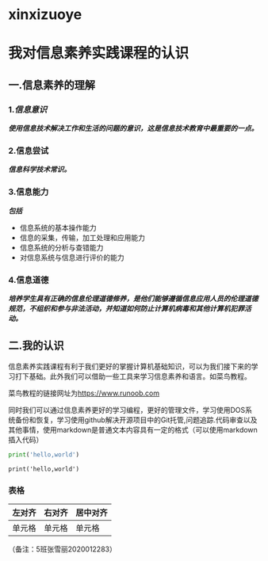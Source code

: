 # xinxizuoye

# 我对信息素养实践课程的认识

## 一.信息素养的理解

### 1.*信息意识*

***使用信息技术解决工作和生活的问题的意识，这是信息技术教育中最重要的一点。***

### 2.信息尝试

***信息科学技术常识。***

### 3.信息能力

***包括***

- 信息系统的基本操作能力
- 信息的采集，传输，加工处理和应用能力
- 信息系统的分析与查错能力
- 对信息系统与信息进行评价的能力

### 4.信息道德

***培养学生具有正确的信息伦理道德修养，是他们能够遵循信息应用人员的伦理道德规范，不组织和参与非法活动，并知道如何防止计算机病毒和其他计算机犯罪活动。***

## 二.我的认识

信息素养实践课程有利于我们更好的掌握计算机基础知识，可以为我们接下来的学习打下基础。此外我们可以借助一些工具来学习信息素养和语言。如菜鸟教程。

菜鸟教程的链接网址为<https://www.runoob.com>

同时我们可以通过信息素养更好的学习编程，更好的管理文件，学习使用DOS系统备份和恢复，学习使用github解决开源项目中的Git托管,问题追踪.代码审查以及其他事情，使用markdown是普通文本内容具有一定的格式（可以使用markdown插入代码）

```python
print('hello,world')
```
`print('hello,world')`


### 表格

| 左对齐 | 右对齐 | 居中对齐 |
| ------ | ------ | -------- |
| 单元格 | 单元格 | 单元格   |

（备注：5班张雪丽2020012283）













